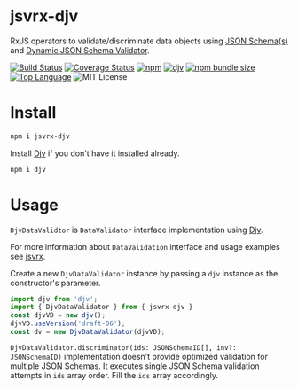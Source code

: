 # jsvrx-djv

RxJS operators to validate/discriminate data objects using [JSON Schema(s)](https://json-schema.org/) and [Dynamic JSON Schema Validator](https://cli-in-ts.dev/djv/).

[![Build Status](https://travis-ci.com/Gadicuz/jsvrx.svg?branch=master)](https://travis-ci.com/Gadicuz/jsvrx)
[![Coverage Status](https://coveralls.io/repos/github/Gadicuz/jsvrx/badge.svg?branch=master)](https://coveralls.io/github/Gadicuz/jsvrx?branch=master)
[![npm](https://img.shields.io/npm/v/jsvrx-djv)](https://www.npmjs.com/package/jsvrx-djv)
[![djv](https://img.shields.io/github/package-json/dependency-version/gadicuz/jsvrx/dev/djv)](https://www.npmjs.com/package/djv)
[![npm bundle size](https://img.shields.io/bundlephobia/min/jsvrx-djv)](https://bundlephobia.com/result?p=jsvrx-djv)
[![Top Language](https://img.shields.io/github/languages/top/gadicuz/jsvrx)](https://github.com/gadicuz/jsvrx)
![MIT License](https://img.shields.io/npm/l/jsvrx-djv)

# Install

```bash
npm i jsvrx-djv
```

Install [Djv](https://www.npmjs.com/package/djv) if you don't have it installed already.

```bash
npm i djv
```

# Usage

`DjvDataValidtor` is `DataValidator` interface implementation using [Djv](https://cli-in-ts.dev/djv/).

For more information about `DataValidation` interface and usage examples see [jsvrx](https://www.npmjs.com/package/jsvrx).

Create a new `DjvDataValidator` instance by passing a `djv` instance as the constructor's parameter.

```typescript
import djv from 'djv';
import { DjvDataValidator } from { jsvrx-djv }
const djvVD = new djv();
djvVD.useVersion('draft-06');
const dv = new DjvDataValidator(djvVD);
```

`DjvDataValidator.discriminator(ids: JSONSchemaID[], inv?: JSONSchemaID)` implementation doesn't provide optimized validation for multiple JSON Schemas. It executes single JSON Schema validation attempts in `ids` array order. Fill the `ids` array accordingly.

